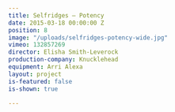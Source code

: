 ```yaml
---
title: Selfridges — Potency
date: 2015-03-18 00:00:00 Z
position: 8
image: "/uploads/selfridges-potency-wide.jpg"
vimeo: 132857269
director: Elisha Smith-Leverock
production-company: Knucklehead
equipment: Arri Alexa
layout: project
is-featured: false
is-shown: true

---
```


